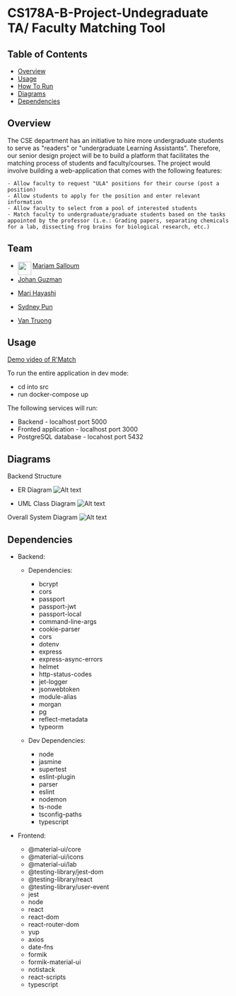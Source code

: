 # CS178A-B-Project-Undegraduate TA/ Faculty Matching Tool

## Table of Contents

- [Overview](#overview)
- [Usage](#usage)
- [How To Run](#how-to-run)
- [Diagrams](#diagrams)
- [Dependencies](#dependencies)

## Overview

The CSE department has an initiative to hire more undergraduate students to serve as "readers" or "undergraduate Learning Assistants". Therefore, our senior design project will be to build a platform that facilitates the matching process of students and faculty/courses. The project would involve building a web-application that comes with the following features:

    - Allow faculty to request "ULA" positions for their course (post a position)
    - Allow students to apply for the position and enter relevant information
    - Allow faculty to select from a pool of interested students
    - Match faculty to undergraduate/graduate students based on the tasks appointed by the professor (i.e.: Grading papers, separating chemicals for a lab, dissecting frog brains for biological research, etc.)

## Team

- <a href="https://github.com/msalloum" target="_blank"><img src="https://avatars3.githubusercontent.com/u/1790819?s=400&v=4" align="left" height="30px">Mariam Salloum </a>

- <a href="https://github.com/johan1505" target="_blank"> Johan Guzman</a>
- <a href="https://github.com/Mari-Hayashi" target="_blank">Mari Hayashi</a>
- <a href="https://github.com/sydneypun" target="_blank">Sydney Pun </a>
- <a href="https://github.com/vtruo009" target="_blank">Van Truong </a>

## Usage

[Demo video of R'Match](https://youtu.be/sGbFPqPtV14)

<Screenshot of application>

To run the entire application in dev mode:

- cd into src
- run docker-compose up

The following services will run:

- Backend - localhost port 5000
- Fronted application - localhost port 3000
- PostgreSQL database - locahost port 5432

## Diagrams

Backend Structure
-   ER Diagram
![Alt text](pictures/DatabaseERDiagram.png?raw=true)

-   UML Class Diagram
![Alt text](pictures/ClassUML.png?raw=true)

Overall System Diagram
![Alt text](pictures/HighLevelDiagram.png?raw=true)


## Dependencies

- Backend:
    - Dependencies:
        -   bcrypt
        -   cors
        -   passport
        -   passport-jwt
        -   passport-local
        -   command-line-args
        -   cookie-parser
        -   cors
        -   dotenv
        -   express
        -   express-async-errors
        -   helmet
        -   http-status-codes
        -   jet-logger
        -   jsonwebtoken
        -   module-alias
        -   morgan
        -   pg
        -   reflect-metadata
        -   typeorm

    - Dev Dependencies:
        -   node
        -   jasmine
        -   supertest
        -   eslint-plugin
        -   parser
        -   eslint
        -   nodemon
        -   ts-node
        -   tsconfig-paths
        -   typescript

- Frontend:
    -   @material-ui/core
    -   @material-ui/icons
    -   @material-ui/lab
    -   @testing-library/jest-dom
    -   @testing-library/react
    -   @testing-library/user-event
    -   jest
    -   node
    -   react
    -   react-dom
    -   react-router-dom
    -   yup
    -   axios
    -   date-fns
    -   formik
    -   formik-material-ui
    -   notistack
    -   react-scripts
    -   typescript